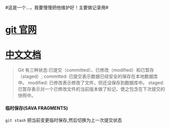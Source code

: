 #这是一个...，我要慢慢把他维护好！主要做记录用#

# [git 官网](https://git-scm.com/)

# [中文文档](https://git-scm.com/book/zh/v2)

> Git 有三种状态:已提交（committed）、已修改（modified）和已暂存（staged）;
> committed: 已提交表示数据已经安全的保存在本地数据库中。
> modified: 已修改表示修改了文件，但还没保存到数据库中。
> staged: 已暂存表示对一个已修改文件的当前版本做了标记，使之包含在下次提交的快照中。

#### 临时保存(SAVA FRAGMENTS)

`git stash` 把当前变更临时保存,然后切换为上一次提交状态
